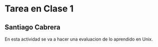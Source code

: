 # Tarea en Clase 1

## Santiago Cabrera
En esta actividad se va a hacer una evaluacion de lo aprendido en Unix.
